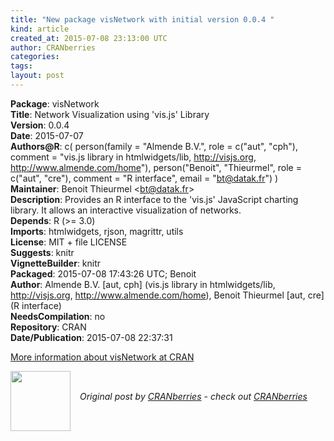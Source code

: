 ```yaml
---
title: "New package visNetwork with initial version 0.0.4 "
kind: article
created_at: 2015-07-08 23:13:00 UTC
author: CRANberries
categories: 
tags: 
layout: post
---
```

<strong>Package</strong>: visNetwork<br>
<strong>Title</strong>: Network Visualization using 'vis.js' Library<br>
<strong>Version</strong>: 0.0.4<br>
<strong>Date</strong>: 2015-07-07<br>
<strong>Authors@R</strong>: c(
person(family = "Almende B.V.", role = c("aut", "cph"),
comment = "vis.js library in htmlwidgets/lib, http://visjs.org, http://www.almende.com/home"),
person("Benoit", "Thieurmel", role = c("aut", "cre"),
comment = "R interface", email = "bt@datak.fr")
)<br>
<strong>Maintainer</strong>: Benoit Thieurmel &lt;bt@datak.fr&gt;<br>
<strong>Description</strong>: Provides an R interface to the 'vis.js' JavaScript charting library. It allows an interactive visualization of networks.<br>
<strong>Depends</strong>: R (&gt;= 3.0)<br>
<strong>Imports</strong>: htmlwidgets, rjson, magrittr, utils<br>
<strong>License</strong>: MIT + file LICENSE<br>
<strong>Suggests</strong>: knitr<br>
<strong>VignetteBuilder</strong>: knitr<br>
<strong>Packaged</strong>: 2015-07-08 17:43:26 UTC; Benoit<br>
<strong>Author</strong>: Almende B.V. [aut, cph] (vis.js library in htmlwidgets/lib,
http://visjs.org, http://www.almende.com/home),
Benoit Thieurmel [aut, cre] (R interface)<br>
<strong>NeedsCompilation</strong>: no<br>
<strong>Repository</strong>: CRAN<br>
<strong>Date/Publication</strong>: 2015-07-08 22:37:31<br>

<p>
<a href="http://cran.r-project.org/web/packages/visNetwork/index.html">More information about visNetwork at CRAN</a><div class="author">
  <img src="" style="width: 96px; height: 96;">
  <span style="position: absolute; padding: 32px 15px;">
    <i>Original post by <a href="http://twitter.com/">CRANberries</a> - check out <a href="http://dirk.eddelbuettel.com/cranberries">CRANberries   </a></i>
  </span>
</div>
